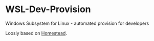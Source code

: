 # WSL-Dev-Provision

Windows Subsystem for Linux - automated provision for developers

Loosly based on [Homestead](https://github.com/laravel/homestead).

